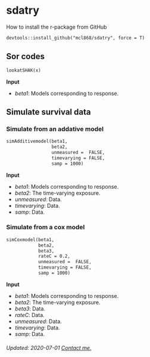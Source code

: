 # sdatry
How to install the r-package from GitHub

```markdown
devtools::install_github("mcl868/sdatry", force = T)
```

## Sor codes
```markdown
lookatSHAK(x)
```
**Input**
- *beta1*:  Models corresponding to response.

## Simulate survival data
### Simulate from an addative model
```markdown
simAdditivemodel(beta1,
                 beta2,
                 unmeasured =  FALSE,
                 timevarying = FALSE,
                 samp = 1000)
```
**Input**
- *beta1*:  Models corresponding to response.
- *beta2*: The time-varying exposure.
- *unmeasured*:     Data.
- *timevarying*:     Data.
- *samp*:     Data.

### Simulate from a cox model
```markdown
simCoxmodel(beta1,
            beta2,
            beta3,
            rateC = 0.2,
            unmeasured =  FALSE,
            timevarying = FALSE,
            samp = 1000)

```
**Input**
- *beta1*:  Models corresponding to response.
- *beta2*: The time-varying exposure.
- *beta3*:     Data.
- *rateC*:     Data.
- *unmeasured*:     Data.
- *timevarying*:     Data.
- *samp*:     Data.

<h6> Updated: 2020-07-01
<a href="mailto:thomas.maltesen@proton.me">Contact me.</a>
